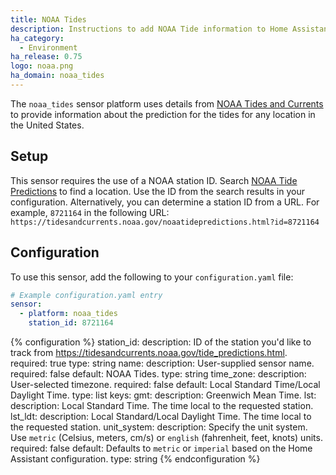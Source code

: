 ```yaml
---
title: NOAA Tides
description: Instructions to add NOAA Tide information to Home Assistant.
ha_category:
  - Environment
ha_release: 0.75
logo: noaa.png
ha_domain: noaa_tides
---
```


The `noaa_tides` sensor platform uses details from [NOAA Tides and Currents](https://tidesandcurrents.noaa.gov/api/) to provide information about the prediction for the tides for any location in the United States.

## Setup

This sensor requires the use of a NOAA station ID. Search [NOAA Tide Predictions](https://tidesandcurrents.noaa.gov/tide_predictions.html) to find a location. Use the ID from the search results in your configuration. Alternatively, you can determine a station ID from a URL. For example, `8721164` in the following URL: `https://tidesandcurrents.noaa.gov/noaatidepredictions.html?id=8721164`

## Configuration

To use this sensor, add the following to your `configuration.yaml` file:

```yaml
# Example configuration.yaml entry
sensor:
  - platform: noaa_tides
    station_id: 8721164
```

{% configuration %}
station_id:
  description: ID of the station you'd like to track from <https://tidesandcurrents.noaa.gov/tide_predictions.html>.
  required: true
  type: string
name:
  description: User-supplied sensor name.
  required: false
  default: NOAA Tides.
  type: string
time_zone:
  description: User-selected timezone.
  required: false
  default: Local Standard Time/Local Daylight Time.
  type: list
  keys:
    gmt:
      description: Greenwich Mean Time.
    lst:
      description: Local Standard Time. The time local to the requested station.
    lst_ldt:
      description: Local Standard/Local Daylight Time. The time local to the requested station.
unit_system:
  description: Specify the unit system. Use `metric` (Celsius, meters, cm/s) or `english` (fahrenheit, feet, knots) units.
  required: false
  default: Defaults to `metric` or `imperial` based on the Home Assistant configuration.
  type: string
{% endconfiguration %}
